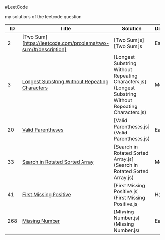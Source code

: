 #LeetCode

my solutions of the leetcode question.

| ID | Title | Solution | Difficulty |
|---| ----- | -------- | -------- |
|2| [Two Sum][https://leetcode.com/problems/two-sum/#/description] | [Two Sum.js][Two Sum.js| Easy |
|3| [Longest Substring Without Repeating Characters](https://leetcode.com/problems/longest-substring-without-repeating-characters/#/description)| [Longest Substring Without Repeating Characters.js](Longest Substring Without Repeating Characters.js) | Medium |
|20|[Valid Parentheses](https://leetcode.com/problems/valid-parentheses/?tab=Description)|[Valid Parentheses.js](Valid Parentheses.js)| Easy |
|33|[Search in Rotated Sorted Array](https://leetcode.com/problems/search-in-rotated-sorted-array/?tab=Description)|[Search in Rotated Sorted Array.js](Search in Rotated Sorted Array.js)| Medium |
|41| [First Missing Positive](https://leetcode.com/problems/first-missing-positive/?tab=Description) | [First Missing Positive.js](First Missing Positive.js)| Hard |
|268|[Missing Number](https://leetcode.com/problems/missing-number/?tab=Description)|[Missing Number.js](Missing Number.js)| Easy |